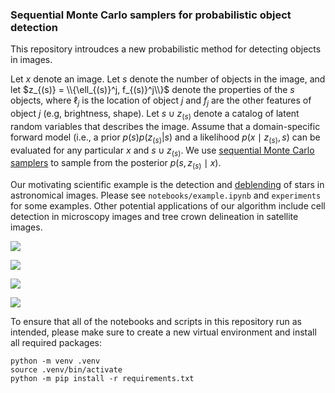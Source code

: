 ### Sequential Monte Carlo samplers for probabilistic object detection

This repository introudces a new probabilistic method for detecting objects in images.

Let $x$ denote an image. Let $s$ denote the number of objects in the image, and let $z_{(s)} = \\{\ell_{(s)}^j, f_{(s)}^j\\}$ denote the properties of the $s$ objects, where $\ell_j$ is the location of object $j$ and $f_j$ are the other features of object $j$ (e.g, brightness, shape). Let $s \cup z_{(s)}$ denote a catalog of latent random variables that describes the image. Assume that a domain-specific forward model (i.e., a prior $p(s) p(z_{(s)} \vert s)$ and a likelihood $p(x \mid z_{(s)}, s)$ can be evaluated for any particular $x$ and $s \cup z_{(s)}$. We use [sequential Monte Carlo samplers](https://www.tandfonline.com/doi/full/10.1080/01621459.2022.2087659) to sample from the posterior $p(s, z_{(s)} \mid x)$.

Our motivating scientific example is the detection and [deblending](https://www.nature.com/articles/s42254-021-00353-y) of stars in astronomical images. Please see `notebooks/example.ipynb` and `experiments` for some examples. Other potential applications of our algorithm include cell detection in microscopy images and tree crown delineation in satellite images.

![](experiments/manuscript/m71synthetic_manyimages/results/figures/m71synth_detections_count4_cat1.png)


![](experiments/manuscript/m71synthetic_manyimages/results/figures/m71synth_detections_count4_cat3.png)

![](experiments/manuscript/m71synthetic_manyimages/results/figures/m71synth_detections_count4_cat4.png)

![](experiments/manuscript/m71synthetic_manyimages/results/figures/m71synth_detections_count4_all.png)

To ensure that all of the notebooks and scripts in this repository run as intended, please make sure to create a new virtual environment and install all required packages:
```
python -m venv .venv
source .venv/bin/activate
python -m pip install -r requirements.txt
```
